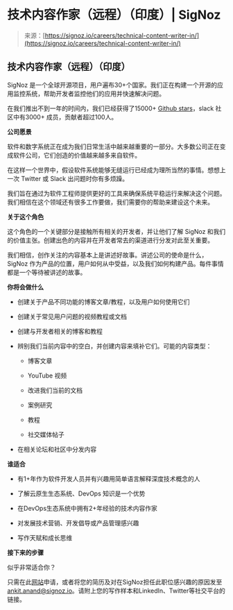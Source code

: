 <!--yml

类别：未分类

日期：2024-05-27 14:40:23

-->

# 技术内容作家（远程）（印度）| SigNoz

> 来源：[https://signoz.io/careers/technical-content-writer-in/](https://signoz.io/careers/technical-content-writer-in/)

## 技术内容作家（远程）（印度）[​](#technical-content-writer-remote-india "直达技术内容作家（远程）（印度）")

SigNoz 是一个全球开源项目，用户遍布30+个国家。我们正在构建一个开源的应用监控系统，帮助开发者监控他们的应用并快速解决问题。

在我们推出不到一年的时间内，我们已经获得了15000+ [Github stars](https://github.com/signoz/signoz)，slack 社区中有3000+ 成员，贡献者超过100人。

**公司愿景**

软件和数字系统正在成为我们日常生活中越来越重要的一部分。大多数公司正在变成软件公司，它们创造的价值越来越多来自软件。

在这样一个世界中，假设软件系统能够无缝运行已经成为理所当然的事情。想想上一次 Twitter 或 Slack 出问题时你有多烦躁。

我们旨在通过为软件工程师提供更好的工具来确保系统平稳运行来解决这个问题。我们相信在这个领域还有很多工作要做，我们需要你的帮助来建设这个未来。

**关于这个角色**

这个角色的一个关键部分是接触所有相关的开发者，并让他们了解 SigNoz 和我们的价值主张。创建出色的内容并在开发者常去的渠道进行分发对此至关重要。

我们相信，创作关注的内容基本上是讲述好故事。讲述公司的使命是什么，SigNoz 作为产品的位置，用户如何从中受益，以及我们如何构建产品。每件事情都是一个等待被讲述的故事。

**你将会做什么**

+   创建关于产品不同功能的博客文章/教程，以及用户如何使用它们

+   创建关于常见用户问题的视频教程或文档

+   创建与开发者相关的博客和教程

+   辨别我们当前内容中的空白，并创建内容来填补它们。可能的内容类型：

    +   博客文章

    +   YouTube 视频

    +   改进我们当前的文档

    +   案例研究

    +   教程

    +   社交媒体帖子

+   在相关论坛和社区中分发内容

**谁适合**

+   有1+年作为软件开发人员并有兴趣用简单语言解释深度技术概念的人

+   了解云原生生态系统、DevOps 知识是一个优势

+   在DevOps生态系统中拥有2+年经验的技术内容作家

+   对发展技术营销、开发倡导或产品管理感兴趣

+   写作天赋和成长思维

**接下来的步骤**

似乎非常适合你？

只需在此[网站](https://www.ycombinator.com/companies/signoz/jobs/d1V3da9-technical-content-writer-marketer-remote-india)申请，或者将您的简历及对在SigNoz担任此职位感兴趣的原因发至[ankit.anand@signoz.io](mailto:ankit.anand@signoz.io)。请附上您的写作样本和LinkedIn、Twitter等社交平台的链接。
